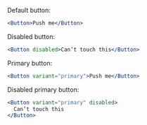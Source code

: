 Default button:

```jsx harmony
<Button>Push me</Button>
```

Disabled button:

```jsx harmony
<Button disabled>Can’t touch this</Button>
```

Primary button:

```jsx harmony
<Button variant="primary">Push me</Button>
```

Disabled primary button:

```jsx harmony
<Button variant="primary" disabled>
  Can’t touch this
</Button>
```

